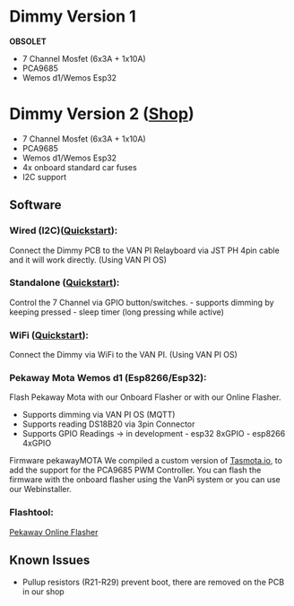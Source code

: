 
# Dimmy Version 1
**OBSOLET**

- 7 Channel Mosfet (6x3A + 1x10A)
- PCA9685 
- Wemos d1/Wemos Esp32 

# Dimmy Version 2 ([Shop](https://vanpi.de/products/van-pi-dimmy-pcb))

- 7 Channel Mosfet (6x3A + 1x10A)
- PCA9685 
- Wemos d1/Wemos Esp32 
- 4x onboard standard car fuses
- I2C support

## Software

### Wired (I2C)([Quickstart](https://github.com/Pekaway/VAN_PI/blob/37d2b7901e29285f3f27b13b2280ac0d5027c247/Quickstarts/Dimmy/ENG_PekawayDIMMY_Wired.pdf)): 
Connect the Dimmy PCB to the VAN PI Relayboard via JST PH 4pin cable and it will work directly. (Using VAN PI OS) 

### Standalone ([Quickstart](https://github.com/Pekaway/VAN_PI/blob/37d2b7901e29285f3f27b13b2280ac0d5027c247/Quickstarts/Dimmy/ENG_PekawayDIMMY_Standalone.pdf)):
Control the 7 Channel via GPIO button/switches. 
	- supports dimming by keeping pressed
	- sleep timer (long pressing while active)

 ### WiFi ([Quickstart](https://github.com/Pekaway/VAN_PI/blob/32edebe1b4127b89a3238451c4e29020c1214a3a/Quickstarts/Dimmy/ENG_PekawayDIMMY_WIFI.pdf)): 
Connect the Dimmy via WiFi to the VAN PI. (Using VAN PI OS) 

### Pekaway Mota Wemos d1 (Esp8266/Esp32): 
Flash Pekaway Mota with our Onboard Flasher or with our Online Flasher. 
- Supports dimming via VAN PI OS (MQTT) 
- Supports reading DS18B20 via 3pin Connector
- Supports GPIO Readings -> in development
		- esp32 8xGPIO 
		- esp8266 4xGPIO

Firmware pekawayMOTA
We compiled a custom version of  [Tasmota.io](https://tasmota.github.io/docs), to add the support for the PCA9685 PWM Controller.
You can flash the firmware with the onboard flasher using the VanPi system or you can use our Webinstaller. 




### Flashtool:

[Pekaway Online Flasher](https://flashesp.pekaway.de)

## Known Issues
- Pullup resistors (R21-R29) prevent boot, there are removed on the PCB in our shop
